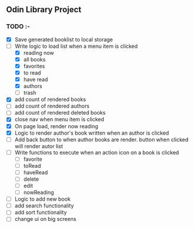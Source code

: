 ## Odin Library Project

### TODO :-

- [x] Save generated booklist to local storage
- [ ] Write logic to load list when a menu item is clicked
  - [x] reading now
  - [x] all books
  - [x] favorites
  - [x] to read
  - [x] have read
  - [x] authors
  - [ ] trash
- [x] add count of rendered books
- [ ] add count of rendered authors
- [ ] add count of rendered deleted books
- [x] close nav when menu item is clicked
- [x] On page load, render now reading
- [x] Logic to render author's book written when an author is clicked
- [ ] Add back button to when author books are render. button when clicked will render autor list
- [ ] Write functions to execute when an action icon on a book is clicked
  - [ ] favorite
  - [ ] toRead
  - [ ] haveRead
  - [ ] delete
  - [ ] edit
  - [ ] nowReading
- [ ] Logic to add new book
- [ ] add search functionality
- [ ] add sort functionality
- [ ] change ui on big screens

